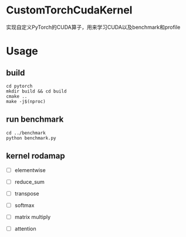 # CustomTorchCudaKernel
实现自定义PyTorch的CUDA算子，用来学习CUDA以及benchmark和profile

# Usage
## build
```
cd pytorch
mkdir build && cd build
cmake ..
make -j$(nproc)
```
## run benchmark
```
cd ../benchmark
python benchmark.py
```

## kernel rodamap
* [ ] elementwise
* [ ] reduce_sum
* [ ] transpose
* [ ] softmax
* [ ] matrix multiply
* [ ] attention


